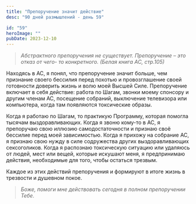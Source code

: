 ```yaml
---
title: "Препоручение значит действие"
desc: "90 дней размышлений - день 59"

id: "59"
heroImage: ""
pubDate: 2023-12-10
---
```

> _Абстрактного препоручения не существует. Препоручение – это отказ от чего-
> то конкретного._ _(Белая книга АС, стр.105)_

Находясь в АС, я понял, что препоручение значит больше, чем признание своего
бессилия перед похотью и провозглашение своей готовности доверить жизнь и волю
моей Высшей Силе. Препоручение включает в себя действие: работа по Шагам,
звонки моему спонсору и другим членам АС, посещение собраний, выключение
телевизора или компьютера, когда там появляются токсические образы.

Когда я работаю по Шагам, то практикую Программу, которая помогла тысячам
выздоравливающих. Когда я звоню кому-то в АС, я препоручаю свою иллюзию
самодостаточности и признаю своё бессилие перед моей зависимостью. Когда я
прихожу на собрание АС, я признаю свою нужду в силе содружества других
выздоравливающих сексоголиков. Когда я распознаю токсическую ситуацию или
удаляюсь от людей, мест или вещей, которые искушают меня, я предпринимаю
действия, необходимые для того, чтобы остаться трезвым.

Каждое из этих действий препоручения и формируют в итоге жизнь в трезвости и
душевном покое.

> _Боже, помоги мне действовать сегодня в полном препоручении Тебе._

